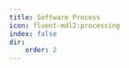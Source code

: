 ```yaml
---
title: Software Process
icon: fluent-mdl2:processing
index: false
dir:
    order: 2
---
```


<Catalog />
